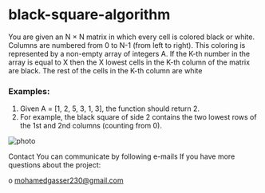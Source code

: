 # black-square-algorithm

You are given an N × N matrix in which every cell is colored black or white. 
Columns are numbered from 0 to N-1 (from left to right). This coloring is represented by a non-empty array of integers A. 
If the K-th number in the array is equal to X then the X lowest cells in the K-th column of the matrix are black. 
The rest of the cells in the K-th column are white

### Examples:
1. Given A = [1, 2, 5, 3, 1, 3],  the function should return 2.
2. For example, the black square of side 2 contains the two lowest rows of the 1st and 2nd columns (counting from 0).

![photo](https://github.com/mohamed-gasser/black-square-algorithm/assets/102036714/9c171af5-241e-404b-99a5-062201eac8ed)

Contact
You can communicate by following e-mails If you have more questions about the project:

o mohamedgasser230@gmail.com
